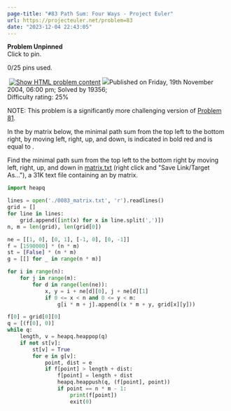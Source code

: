 ```yaml
---
page-title: "#83 Path Sum: Four Ways - Project Euler"
url: https://projecteuler.net/problem=83
date: "2023-12-04 22:43:05"
---
```

**Problem Unpinned**  
Click to pin.

0/25 pins used.

 [![](https://projecteuler.net/images/icons/file_html.png "Show HTML problem content")](https://projecteuler.net/minimal=83) ![](https://projecteuler.net/images/icons/info.png)Published on Friday, 19th November 2004, 06:00 pm; Solved by 19356;  
Difficulty rating: 25%

NOTE: This problem is a significantly more challenging version of [Problem 81](https://projecteuler.net/problem=81).

In the by matrix below, the minimal path sum from the top left to the bottom right, by moving left, right, up, and down, is indicated in bold red and is equal to .

Find the minimal path sum from the top left to the bottom right by moving left, right, up, and down in [matrix.txt](https://projecteuler.net/resources/documents/0083_matrix.txt) (right click and "Save Link/Target As..."), a 31K text file containing an by matrix.

```python
import heapq

lines = open('./0083_matrix.txt', 'r').readlines()
grid = []
for line in lines:
    grid.append([int(x) for x in line.split(',')])
n, m = len(grid), len(grid[0])

ne = [[1, 0], [0, 1], [-1, 0], [0, -1]]
f = [1590000] * (n * m)
st = [False] * (n * m)
g = [[] for _ in range(n * m)]

for i in range(n):
    for j in range(m):
        for d in range(len(ne)):
            x, y = i + ne[d][0], j + ne[d][1]
            if 0 <= x < n and 0 <= y < m:
                g[i * m + j].append((x * m + y, grid[x][y]))

f[0] = grid[0][0]
q = [(f[0], 0)]
while q:
    length, v = heapq.heappop(q)
    if not st[v]:
        st[v] = True
        for e in g[v]:
            point, dist = e
            if f[point] > length + dist:
                f[point] = length + dist
                heapq.heappush(q, (f[point], point))
                if point == n * m - 1:
                    print(f[point])
                    exit(0)
```